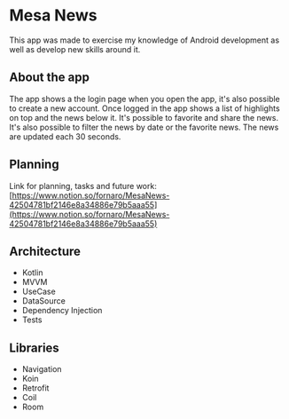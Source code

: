 # Mesa News

This app was made to exercise my knowledge of Android development as well as develop new skills around it.

## About the app

The app shows a the login page when you open the app, it's also possible to create a new account. Once logged in the app shows a list of highlights on top and the news below it. It's possible to favorite and share the news. It's also possible to filter the news by date or the favorite news. The news are updated each 30 seconds.

## Planning

Link for planning, tasks and future work: [https://www.notion.so/fornaro/MesaNews-42504781bf2146e8a34886e79b5aaa55](https://www.notion.so/fornaro/MesaNews-42504781bf2146e8a34886e79b5aaa55)

## Architecture

- Kotlin
- MVVM
- UseCase
- DataSource
- Dependency Injection
- Tests

## Libraries

- Navigation
- Koin
- Retrofit
- Coil
- Room
